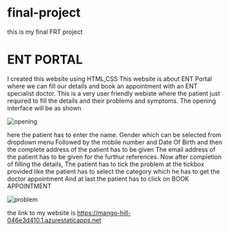 # final-project
this is my final FRT project
<h1>ENT PORTAL</h1>
I created this website using HTML,CSS
This website is about ENT Portal where we can fill our details and book an appointment with an ENT specialist doctor.
This is a very user friendly webiste where the patient just required to fill the details and their problems and symptoms.
The opening interface will be as shown


![opening](https://user-images.githubusercontent.com/109218480/179416299-3fc91620-ea87-4443-a863-e9e824cc0291.png)


here the patient has to enter the name.
Gender which can be selected from dropdown menu
Followed by the mobile number and Date Of Birth
and then the complete address of the patient has to be given
The email address of the patient has to be given for the furthur references.
 Now after completion of filling the details,
 The patient has to tick the problem at the tickbox provided like the patient has to select the category which he has to get the doctor appointment
 And at last the patient has to click on BOOK APPOINTMENT
 
 ![problem](https://user-images.githubusercontent.com/109218480/179416859-47d6fa49-a628-4552-9053-0851cd1b2548.png)


the link to my website is https://mango-hill-046e3d410.1.azurestaticapps.net
